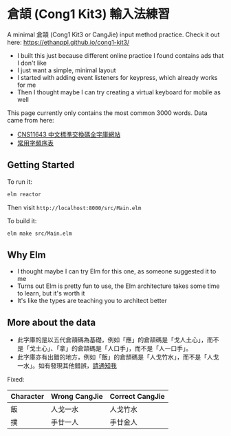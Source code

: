 # 倉頡 (Cong1 Kit3) 輸入法練習

A minimal 倉頡 (Cong1 Kit3 or CangJie) input method practice. Check it out here: https://ethanppl.github.io/cong1-kit3/

- I built this just because different online practice I found contains ads that I don't like
- I just want a simple, minimal layout
- I started with adding event listeners for keypress, which already works for me
- Then I thought maybe I can try creating a virtual keyboard for mobile as well

This page currently only contains the most common 3000 words. Data came from here:

- [CNS11643 中文標準交換碼全字庫網站](https://www.cns11643.gov.tw/)
- [常用字頻序表](https://humanum.arts.cuhk.edu.hk/Lexis/lexi-can/faq.php)

## Getting Started

To run it:

```bash
elm reactor
```

Then visit `http://localhost:8000/src/Main.elm`

To build it:

```bash
elm make src/Main.elm
```

## Why Elm

- I thought maybe I can try Elm for this one, as someone suggested it to me
- Turns out Elm is pretty fun to use, the Elm architecture takes some time to learn, but it's worth it
- It's like the types are teaching you to architect better

## More about the data

- 此字庫的是以五代倉頡碼為基礎，例如「應」的倉頡碼是「戈人土心」，而不是「戈土心」、「拿」的倉頡碼是「人口手」，而不是「人一口手」。
- 此字庫亦有出錯的地方，例如「飯」的倉頡碼是「人戈竹水」，而不是「人戈一水」。如有發現其他錯誤，[請通知我](https://github.com/ethanppl/cong1-kit3/issues/new)

Fixed:

| Character | Wrong CangJie | Correct CangJie |
| --------- | ------------- | --------------- |
| 飯        | 人戈一水      | 人戈竹水        |
| 撲        | 手廿一人      | 手廿金人        |
